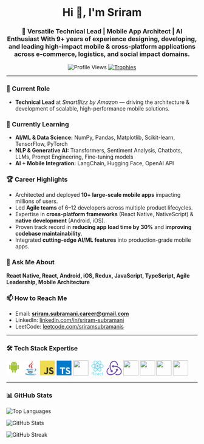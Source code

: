 <h1 align="center">Hi 👋, I'm Sriram</h1>
<h3 align="center">
🚀 Versatile Technical Lead | Mobile App Architect | AI Enthusiast  
With 9+ years of experience designing, developing, and leading high-impact mobile & cross-platform applications across e-commerce, logistics, and social impact domains.
</h3>

<p align="center">
  <img src="https://komarev.com/ghpvc/?username=ssrirams&label=Profile%20views&color=0e75b6&style=flat" alt="Profile Views" />  
  <a href="https://github.com/ryo-ma/github-profile-trophy"><img src="https://github-profile-trophy.vercel.app/?username=ssrirams&theme=gruvbox&margin-w=5&margin-h=5&no-frame=true" alt="Trophies" /></a>
</p>

---

### 🔭 Current Role
- **Technical Lead** at *SmartBizz by Amazon* — driving the architecture & development of scalable, high-performance mobile solutions.

### 🌱 Currently Learning
- **AI/ML & Data Science:** NumPy, Pandas, Matplotlib, Scikit-learn, TensorFlow, PyTorch  
- **NLP & Generative AI:** Transformers, Sentiment Analysis, Chatbots, LLMs, Prompt Engineering, Fine-tuning models  
- **AI + Mobile Integration:** LangChain, Hugging Face, OpenAI API

### 🏆 Career Highlights
- Architected and deployed **10+ large-scale mobile apps** impacting millions of users.
- Led **Agile teams** of 6–12 developers across multiple product lifecycles.
- Expertise in **cross-platform frameworks** (React Native, NativeScript) & **native development** (Android, iOS).
- Proven track record in **reducing app load time by 30%** and **improving codebase maintainability**.
- Integrated **cutting-edge AI/ML features** into production-grade mobile apps.

### 💬 Ask Me About
**React Native, React, Android, iOS, Redux, JavaScript, TypeScript, Agile Leadership, Mobile Architecture**

### 📫 How to Reach Me
- Email: **sriram.subramani.career@gmail.com**
- LinkedIn: [linkedin.com/in/sriram-subramani](https://linkedin.com/in/sriram-subramani)
- LeetCode: [leetcode.com/sriramsubramanis](https://leetcode.com/sriramsubramanis)

---

### 🛠 Tech Stack Expertise
<p align="left">
  <img src="https://raw.githubusercontent.com/devicons/devicon/master/icons/android/android-original-wordmark.svg" width="40" height="40" />
  <img src="https://raw.githubusercontent.com/devicons/devicon/master/icons/java/java-original.svg" width="40" height="40" />
  <img src="https://raw.githubusercontent.com/devicons/devicon/master/icons/javascript/javascript-original.svg" width="40" height="40" />
  <img src="https://raw.githubusercontent.com/devicons/devicon/master/icons/typescript/typescript-original.svg" width="40" height="40" />
  <img src="https://reactnative.dev/img/header_logo.svg" width="40" height="40" />
  <img src="https://raw.githubusercontent.com/devicons/devicon/master/icons/react/react-original-wordmark.svg" width="40" height="40" />
  <img src="https://raw.githubusercontent.com/devicons/devicon/master/icons/redux/redux-original.svg" width="40" height="40" />
  <img src="https://nativescript.org/images/brand/NativeScript_Logo_Blue_White.png" width="40" height="40" />
  <img src="https://www.vectorlogo.zone/logos/jestjsio/jestjsio-icon.svg" width="40" height="40" />
  <img src="https://www.vectorlogo.zone/logos/git-scm/git-scm-icon.svg" width="40" height="40" />
  <img src="https://raw.githubusercontent.com/detain/svg-logos/master/svg/selenium-logo.svg" width="40" height="40" />
</p>

---

### 📊 GitHub Stats
<p>
  <img src="https://github-readme-stats.vercel.app/api/top-langs?username=ssrirams&show_icons=true&locale=en&layout=compact" alt="Top Languages" />
</p>
<p>
  <img src="https://github-readme-stats.vercel.app/api?username=ssrirams&show_icons=true&locale=en" alt="GitHub Stats" />
</p>
<p>
  <img src="https://github-readme-streak-stats.herokuapp.com/?user=ssrirams" alt="GitHub Streak" />
</p>
